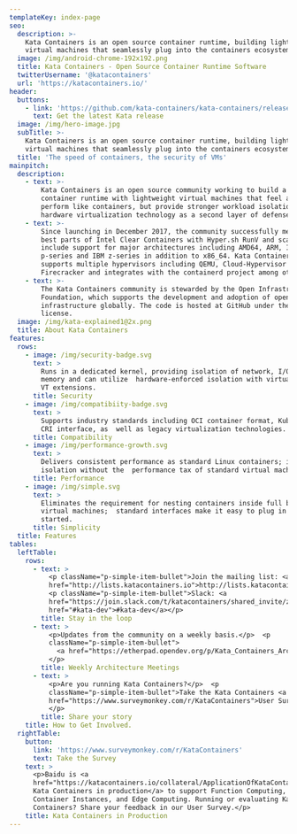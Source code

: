 ```yaml
---
templateKey: index-page
seo:
  description: >-
    Kata Containers is an open source container runtime, building lightweight
    virtual machines that seamlessly plug into the containers ecosystem.
  image: /img/android-chrome-192x192.png
  title: Kata Containers - Open Source Container Runtime Software
  twitterUsername: '@katacontainers'
  url: 'https://katacontainers.io/'
header:
  buttons:
    - link: 'https://github.com/kata-containers/kata-containers/releases'
      text: Get the latest Kata release
  image: /img/hero-image.jpg
  subTitle: >-
    Kata Containers is an open source container runtime, building lightweight 
    virtual machines that seamlessly plug into the containers ecosystem.
  title: 'The speed of containers, the security of VMs'
mainpitch:
  description:
    - text: >-
        Kata Containers is an open source community working to build a secure
        container runtime with lightweight virtual machines that feel and
        perform like containers, but provide stronger workload isolation using
        hardware virtualization technology as a second layer of defense.
    - text: >-
        Since launching in December 2017, the community successfully merged the
        best parts of Intel Clear Containers with Hyper.sh RunV and scaled to
        include support for major architectures including AMD64, ARM, IBM
        p-series and IBM z-series in addition to x86_64. Kata Containers also
        supports multiple hypervisors including QEMU, Cloud-Hypervisor and
        Firecracker and integrates with the containerd project among others.
    - text: >-
        The Kata Containers community is stewarded by the Open Infrastructure
        Foundation, which supports the development and adoption of open
        infrastructure globally. The code is hosted at GitHub under the Apache 2
        license.
  image: /img/kata-explained1@2x.png
  title: About Kata Containers
features:
  rows:
    - image: /img/security-badge.svg
      text: >
        Runs in a dedicated kernel, providing isolation of network, I/O and
        memory and can utilize  hardware-enforced isolation with virtualization
        VT extensions.
      title: Security
    - image: /img/compatibiity-badge.svg
      text: >
        Supports industry standards including OCI container format, Kubernetes
        CRI interface, as  well as legacy virtualization technologies.
      title: Compatibility
    - image: /img/performance-growth.svg
      text: >
        Delivers consistent performance as standard Linux containers; increased
        isolation without the  performance tax of standard virtual machines.
      title: Performance
    - image: /img/simple.svg
      text: >
        Eliminates the requirement for nesting containers inside full blown
        virtual machines;  standard interfaces make it easy to plug in and get
        started.
      title: Simplicity
  title: Features
tables:
  leftTable:
    rows:
      - text: >
          <p className="p-simple-item-bullet">Join the mailing list: <a
          href="http://lists.katacontainers.io">http://lists.katacontainers.io</a></p>
          <p className="p-simple-item-bullet">Slack: <a
          href="https://join.slack.com/t/katacontainers/shared_invite/zt-16w1u6usn-sK871qbMxVN8KsCP5Gr56A">slack.com</a>  IRC: <a
          href="#kata-dev">#kata-dev</a></p>      
        title: Stay in the loop
      - text: >
          <p>Updates from the community on a weekly basis.</p>  <p
          className="p-simple-item-bullet">
            <a href="https://etherpad.opendev.org/p/Kata_Containers_Architecture_Committee_Mtgs">View the Etherpad</a>
          </p>        
        title: Weekly Architecture Meetings
      - text: >
          <p>Are you running Kata Containers?</p>  <p
          className="p-simple-item-bullet">Take the Kata Containers <a
          href="https://www.surveymonkey.com/r/KataContainers">User Survey!</a>
          </p>       
        title: Share your story
    title: How to Get Involved.
  rightTable:
    button:
      link: 'https://www.surveymonkey.com/r/KataContainers'
      text: Take the Survey
    text: >
      <p>Baidu is <a
      href="https://katacontainers.io/collateral/ApplicationOfKataContainersInBaiduAICloud.pdf">running
      Kata Containers in production</a> to support Function Computing, Cloud
      Container Instances, and Edge Computing. Running or evaluating Kata
      Containers? Share your feedback in our User Survey.</p> 
    title: Kata Containers in Production
---
```


